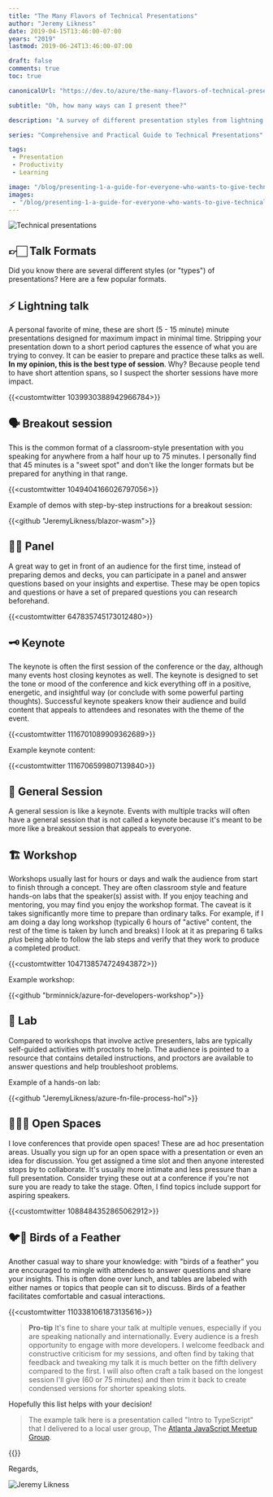 ```yaml
---
title: "The Many Flavors of Technical Presentations"
author: "Jeremy Likness"
date: 2019-04-15T13:46:00-07:00
years: "2019"
lastmod: 2019-06-24T13:46:00-07:00

draft: false
comments: true
toc: true

canonicalUrl: "https://dev.to/azure/the-many-flavors-of-technical-presentations-3fjj"

subtitle: "Oh, how many ways can I present thee?"

description: "A survey of different presentation styles from lightning talks to keynotes and workshops."

series: "Comprehensive and Practical Guide to Technical Presentations"

tags:
 - Presentation 
 - Productivity
 - Learning

image: "/blog/presenting-1-a-guide-for-everyone-who-wants-to-give-technical-presentations/images/technicalpresentationshero.jpg" 
images:
 - "/blog/presenting-1-a-guide-for-everyone-who-wants-to-give-technical-presentations/images/technicalpresentationshero.jpg"
---
```


![Technical presentations](/blog/presenting-1-a-guide-for-everyone-who-wants-to-give-technical-presentations/images/technicalpresentationshero.jpg)

## 👉🏻 Talk Formats

Did you know there are several different styles (or "types") of presentations? Here are a few popular formats.

## ⚡ Lightning talk 

A personal favorite of mine, these are short (5 - 15 minute) minute presentations designed for maximum impact in minimal time. Stripping your presentation down to a short period captures the essence of what you are trying to convey. It can be easier to prepare and practice these talks as well. **In my opinion, this is the best type of session**. Why? Because people tend to have short attention spans, so I suspect the shorter sessions have more impact.

{{<customtwitter 1039930388942966784>}}

## 🗣 Breakout session 

This is the common format of a classroom-style presentation with you speaking for anywhere from a half hour up to 75 minutes. I personally find that 45 minutes is a "sweet spot" and don't like the longer formats but be prepared for anything in that range.

{{<customtwitter 1049404166026797056>}}

Example of demos with step-by-step instructions for a breakout session:

{{<github "JeremyLikness/blazor-wasm">}}

## 👥👥 Panel

A great way to get in front of an audience for the first time, instead of preparing demos and decks, you can participate in a panel and answer questions based on your insights and expertise. These may be open topics and questions or have a set of prepared questions you can research beforehand.

{{<customtwitter 647835745173012480>}}

## 🗝 Keynote

The keynote is often the first session of the conference or the day, although many events host closing keynotes as well. The keynote is designed to set the tone or mood of the conference and kick everything off in a positive, energetic, and insightful way (or conclude with some powerful parting thoughts). Successful keynote speakers know their audience and build content that appeals to attendees and resonates with the theme of the event.

{{<customtwitter 1116701089909362689>}}

Example keynote content:

{{<customtwitter 1116706599807139840>}}

## 📣 General Session

A general session is like a keynote. Events with multiple tracks will often have a general session that is not called a keynote because it's meant to be more like a breakout session that appeals to everyone.

## 🏗 Workshop

Workshops usually last for hours or days and walk the audience from start to finish through a concept. They are often classroom style and feature hands-on labs that the speaker(s) assist with. If you enjoy teaching and mentoring, you may find you enjoy the workshop format. The caveat is it takes significantly more time to prepare than ordinary talks. For example, if I am doing a day long workshop (typically 6 hours of "active" content, the rest of the time is taken by lunch and breaks) I look at it as preparing 6 talks *plus* being able to follow the lab steps and verify that they work to produce a completed product.

{{<customtwitter 1047138574724943872>}}

Example workshop:

{{<github "brminnick/azure-for-developers-workshop">}}

## 🔬 Lab

Compared to workshops that involve active presenters, labs are typically self-guided activities with proctors to help. The audience is pointed to a resource that contains detailed instructions, and proctors are available to answer questions and help troubleshoot problems.

Example of a hands-on lab:

{{<github "JeremyLikness/azure-fn-file-process-hol">}}

## 👩🏻‍🏫 Open Spaces

I love conferences that provide open spaces! These are ad hoc presentation areas. Usually you sign up for an open space with a presentation or even an idea for discussion. You get assigned a time slot and then anyone interested stops by to collaborate. It's usually more intimate and less pressure than a full presentation. Consider trying these out at a conference if you're not sure you are ready to take the stage. Often, I find topics include support for aspiring speakers.

{{<customtwitter 1088484352865062912>}}

## 🐦🦜 Birds of a Feather

Another casual way to share your knowledge: with "birds of a feather" you are encouraged to mingle with attendees to answer questions and share your insights. This is often done over lunch, and tables are labeled with either names or topics that people can sit to discuss. Birds of a feather facilitates comfortable and casual interactions.

{{<customtwitter 1103381061873135616>}}

> **Pro-tip** It's fine to share your talk at multiple venues, especially if you are speaking nationally and internationally. Every audience is a fresh opportunity to engage with more developers. I welcome feedback and constructive criticism for my sessions, and often find by taking that feedback and tweaking my talk it is much better on the fifth delivery compared to the first. I will also often craft a talk based on the longest session I'll give (60 or 75 minutes) and then trim it back to create condensed versions for shorter speaking slots.

Hopefully this list helps with your decision!

> The example talk here is a presentation called "Intro to TypeScript" that I delivered to a local user group, The [Atlanta JavaScript Meetup Group](https://www.meetup.com/AtlantaJavaScript/events/245257740/).

{{<youtube kxkzbMCc8Gg>}}

Regards,

![Jeremy Likness](/images/jeremylikness.gif)
